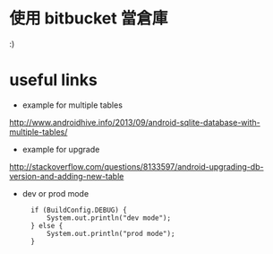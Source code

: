 使用 bitbucket 當倉庫
====

:)

useful links
====

* example for multiple tables

http://www.androidhive.info/2013/09/android-sqlite-database-with-multiple-tables/


* example for upgrade

http://stackoverflow.com/questions/8133597/android-upgrading-db-version-and-adding-new-table


* dev or prod mode

        if (BuildConfig.DEBUG) {
            System.out.println("dev mode");
        } else {
            System.out.println("prod mode");
        }


